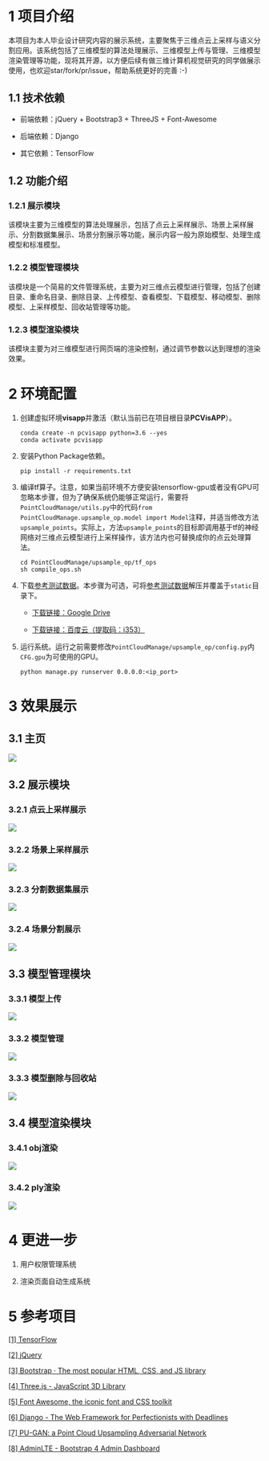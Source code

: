 # 1 项目介绍

本项目为本人毕业设计研究内容的展示系统，主要聚焦于三维点云上采样与语义分割应用。该系统包括了三维模型的算法处理展示、三维模型上传与管理、三维模型渲染管理等功能，现将其开源，以方便后续有做三维计算机视觉研究的同学做展示使用，也欢迎star/fork/pr/issue，帮助系统更好的完善 :-)

## 1.1 技术依赖

- 前端依赖：jQuery + Bootstrap3 + ThreeJS + Font-Awesome

- 后端依赖：Django

- 其它依赖：TensorFlow

## 1.2 功能介绍

### 1.2.1 展示模块

该模块主要为三维模型的算法处理展示，包括了点云上采样展示、场景上采样展示、分割数据集展示、场景分割展示等功能，展示内容一般为原始模型、处理生成模型和标准模型。

### 1.2.2 模型管理模块

该模块是一个简易的文件管理系统，主要为对三维点云模型进行管理，包括了创建目录、重命名目录、删除目录、上传模型、查看模型、下载模型、移动模型、删除模型、上采样模型、回收站管理等功能。

### 1.2.3 模型渲染模块

该模块主要为对三维模型进行网页端的渲染控制，通过调节参数以达到理想的渲染效果。

# 2 环境配置

1. 创建虚拟环境**visapp**并激活（默认当前已在项目根目录**PCVisAPP**）。

    ```shell
    conda create -n pcvisapp python=3.6 --yes
    conda activate pcvisapp
    ```

2. 安装Python Package依赖。

    ```shell
    pip install -r requirements.txt
    ```

3. 编译tf算子。注意，如果当前环境不方便安装tensorflow-gpu或者没有GPU可忽略本步骤，但为了确保系统仍能够正常运行，需要将`PointCloudManage/utils.py`中的代码`from PointCloudManage.upsample_op.model import Model`注释，并适当修改方法`upsample_points`。实际上，方法`upsample_points`的目标即调用基于tf的神经网络对三维点云模型进行上采样操作，该方法内也可替换成你的点云处理算法。

    ```shell
    cd PointCloudManage/upsample_op/tf_ops
    sh compile_ops.sh
    ```

4. 下载[参考测试数据](https://drive.google.com/file/d/1hb78WSrDIp2GRBp63lhRISAsDxK-y7_o/view?usp=sharing)。本步骤为可选，可将[参考测试数据](https://drive.google.com/file/d/1hb78WSrDIp2GRBp63lhRISAsDxK-y7_o/view?usp=sharing)解压并覆盖于`static`目录下。

    - [下载链接：Google Drive](https://drive.google.com/file/d/1hb78WSrDIp2GRBp63lhRISAsDxK-y7_o/view?usp=sharing)

    - [下载链接：百度云（提取码：i353）](https://pan.baidu.com/s/1vbjg-n5-DBMyE-55gNg6jw)

5. 运行系统。运行之前需要修改`PointCloudManage/upsample_op/config.py`内`CFG.gpu`为可使用的GPU。

    ```shell
    python manage.py runserver 0.0.0.0:<ip_port>
    ```

# 3 效果展示

## 3.1 主页

![](./resource/index.gif)

## 3.2 展示模块

### 3.2.1 点云上采样展示

![](./resource/pcupsample.gif)

### 3.2.2 场景上采样展示

![](./resource/sceneupsample.gif)

### 3.2.3 分割数据集展示

![](./resource/segdataset.gif)

### 3.2.4 场景分割展示

![](./resource/sceneseg.gif)

## 3.3 模型管理模块

### 3.3.1 模型上传

![](./resource/mypcbase-upload.gif)

### 3.3.2 模型管理

![](./resource/mypcbase-file-manage.gif)

### 3.3.3 模型删除与回收站

![](./resource/mypcbase-file-delete.gif)

## 3.4 模型渲染模块

### 3.4.1 obj渲染

![](./resource/mypcbase-vis-obj.gif)

### 3.4.2 ply渲染

![](./resource/mypcbase-vis-ply.gif)

# 4 更进一步

1. 用户权限管理系统

2. 渲染页面自动生成系统

# 5 参考项目

[[1] TensorFlow](https://www.tensorflow.org/)

[[2] jQuery](https://jquery.com/)

[[3] Bootstrap · The most popular HTML, CSS, and JS library](https://getbootstrap.com/)

[[4] Three.js - JavaScript 3D Library](https://threejs.org/)

[[5] Font Awesome, the iconic font and CSS toolkit](https://fontawesome.com/v4/)

[[6] Django - The Web Framework for Perfectionists with Deadlines](https://www.djangoproject.com/)

[[7] PU-GAN: a Point Cloud Upsampling Adversarial Network](https://github.com/liruihui/PU-GAN)

[[8] AdminLTE - Bootstrap 4 Admin Dashboard](https://github.com/ColorlibHQ/AdminLTE)
